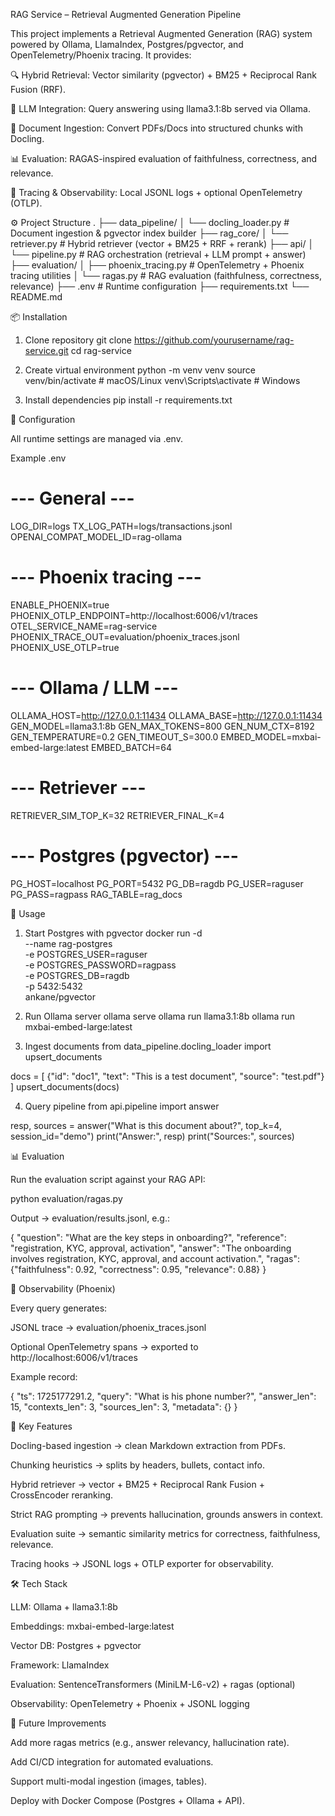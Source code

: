 RAG Service – Retrieval Augmented Generation Pipeline

This project implements a Retrieval Augmented Generation (RAG) system powered by Ollama, LlamaIndex, Postgres/pgvector, and OpenTelemetry/Phoenix tracing.
It provides:

🔍 Hybrid Retrieval: Vector similarity (pgvector) + BM25 + Reciprocal Rank Fusion (RRF).

🤖 LLM Integration: Query answering using llama3.1:8b served via Ollama.

📑 Document Ingestion: Convert PDFs/Docs into structured chunks with Docling.

📊 Evaluation: RAGAS-inspired evaluation of faithfulness, correctness, and relevance.

📡 Tracing & Observability: Local JSONL logs + optional OpenTelemetry (OTLP).

⚙️ Project Structure
.
├── data_pipeline/
│   └── docling_loader.py      # Document ingestion & pgvector index builder
├── rag_core/
│   └── retriever.py           # Hybrid retriever (vector + BM25 + RRF + rerank)
├── api/
│   └── pipeline.py            # RAG orchestration (retrieval + LLM prompt + answer)
├── evaluation/
│   ├── phoenix_tracing.py     # OpenTelemetry + Phoenix tracing utilities
│   └── ragas.py               # RAG evaluation (faithfulness, correctness, relevance)
├── .env                       # Runtime configuration
├── requirements.txt
└── README.md

📦 Installation
1. Clone repository
git clone https://github.com/yourusername/rag-service.git
cd rag-service

2. Create virtual environment
python -m venv venv
source venv/bin/activate   # macOS/Linux
venv\Scripts\activate      # Windows

3. Install dependencies
pip install -r requirements.txt

🔧 Configuration

All runtime settings are managed via .env.

Example .env
# --- General ---
LOG_DIR=logs
TX_LOG_PATH=logs/transactions.jsonl
OPENAI_COMPAT_MODEL_ID=rag-ollama

# --- Phoenix tracing ---
ENABLE_PHOENIX=true
PHOENIX_OTLP_ENDPOINT=http://localhost:6006/v1/traces
OTEL_SERVICE_NAME=rag-service
PHOENIX_TRACE_OUT=evaluation/phoenix_traces.jsonl
PHOENIX_USE_OTLP=true

# --- Ollama / LLM ---
OLLAMA_HOST=http://127.0.0.1:11434
OLLAMA_BASE=http://127.0.0.1:11434
GEN_MODEL=llama3.1:8b
GEN_MAX_TOKENS=800
GEN_NUM_CTX=8192
GEN_TEMPERATURE=0.2
GEN_TIMEOUT_S=300.0
EMBED_MODEL=mxbai-embed-large:latest
EMBED_BATCH=64

# --- Retriever ---
RETRIEVER_SIM_TOP_K=32
RETRIEVER_FINAL_K=4

# --- Postgres (pgvector) ---
PG_HOST=localhost
PG_PORT=5432
PG_DB=ragdb
PG_USER=raguser
PG_PASS=ragpass
RAG_TABLE=rag_docs

🚀 Usage
1. Start Postgres with pgvector
docker run -d \
  --name rag-postgres \
  -e POSTGRES_USER=raguser \
  -e POSTGRES_PASSWORD=ragpass \
  -e POSTGRES_DB=ragdb \
  -p 5432:5432 \
  ankane/pgvector

2. Run Ollama server
ollama serve
ollama run llama3.1:8b
ollama run mxbai-embed-large:latest

3. Ingest documents
from data_pipeline.docling_loader import upsert_documents

docs = [
    {"id": "doc1", "text": "This is a test document", "source": "test.pdf"}
]
upsert_documents(docs)

4. Query pipeline
from api.pipeline import answer

resp, sources = answer("What is this document about?", top_k=4, session_id="demo")
print("Answer:", resp)
print("Sources:", sources)

📊 Evaluation

Run the evaluation script against your RAG API:

python evaluation/ragas.py


Output → evaluation/results.jsonl, e.g.:

{
  "question": "What are the key steps in onboarding?",
  "reference": "registration, KYC, approval, activation",
  "answer": "The onboarding involves registration, KYC, approval, and account activation.",
  "ragas": {"faithfulness": 0.92, "correctness": 0.95, "relevance": 0.88}
}

🔎 Observability (Phoenix)

Every query generates:

JSONL trace → evaluation/phoenix_traces.jsonl

Optional OpenTelemetry spans → exported to http://localhost:6006/v1/traces

Example record:

{
  "ts": 1725177291.2,
  "query": "What is his phone number?",
  "answer_len": 15,
  "contexts_len": 3,
  "sources_len": 3,
  "metadata": {}
}

🧩 Key Features

Docling-based ingestion → clean Markdown extraction from PDFs.

Chunking heuristics → splits by headers, bullets, contact info.

Hybrid retriever → vector + BM25 + Reciprocal Rank Fusion + CrossEncoder reranking.

Strict RAG prompting → prevents hallucination, grounds answers in context.

Evaluation suite → semantic similarity metrics for correctness, faithfulness, relevance.

Tracing hooks → JSONL logs + OTLP exporter for observability.

🛠️ Tech Stack

LLM: Ollama + llama3.1:8b

Embeddings: mxbai-embed-large:latest

Vector DB: Postgres + pgvector

Framework: LlamaIndex

Evaluation: SentenceTransformers (MiniLM-L6-v2) + ragas (optional)

Observability: OpenTelemetry + Phoenix + JSONL logging

📌 Future Improvements

Add more ragas metrics (e.g., answer relevancy, hallucination rate).

Add CI/CD integration for automated evaluations.

Support multi-modal ingestion (images, tables).

Deploy with Docker Compose (Postgres + Ollama + API).
